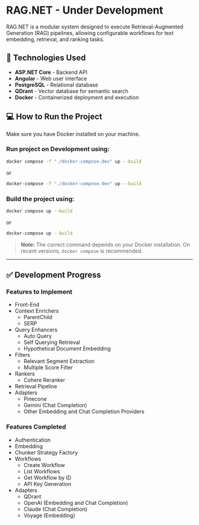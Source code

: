 # RAG.NET - Under Development

RAG.NET is a modular system designed to execute Retrieval-Augmented Generation (RAG) pipelines, allowing configurable workflows for text embedding, retrieval, and ranking tasks.

## 🚀 Technologies Used

- **ASP.NET Core** - Backend API
- **Angular** - Web user interface
- **PostgreSQL** - Relational database
- **QDrant** - Vector database for semantic search
- **Docker** - Containerized deployment and execution

## 💻 How to Run the Project

Make sure you have Docker installed on your machine.

### Run project on Development using:

```bash
docker compose -f "./docker-compose.dev" up --build
```

or

```bash
docker-compose -f "./docker-compose.dev" up --build
```

### Build the project using:

```bash
docker compose up --build
```

or

```bash
docker-compose up --build
```

> **Note:** The correct command depends on your Docker installation. On recent versions, `docker compose` is recommended.

---

## ✅ Development Progress

### Features to Implement

- Front-End
- Context Enrichers
  - ParentChild
  - SERP
- Query Enhancers
  - Auto Query
  - Self Querying Retrieval
  - Hypothetical Document Embedding
- Filters
  - Relevant Segment Extraction
  - Multiple Score Filter
- Rankers
  - Cohere Reranker
- Retrieval Pipeline
- Adapters
  - Pinecone
  - Gemini (Chat Completion)
  - Other Embedding and Chat Completion Providers

### Features Completed

- Authentication
- Embedding
- Chunker Strategy Factory
- Workflows
  - Create Workflow
  - List Workflows
  - Get Workflow by ID
  - API Key Generation
- Adapters
  - QDrant
  - OpenAI (Embedding and Chat Completion)
  - Claude (Chat Completion)
  - Voyage (Embedding)
